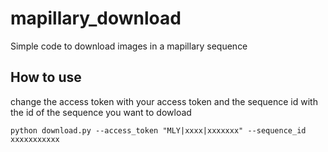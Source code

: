 # mapillary_download
Simple code to download images in a mapillary sequence 

## How to use
change the access token with your access token and the sequence id with the id of the sequence you want to dowload
```Shell
python download.py --access_token "MLY|xxxx|xxxxxxx" --sequence_id xxxxxxxxxxx
```
